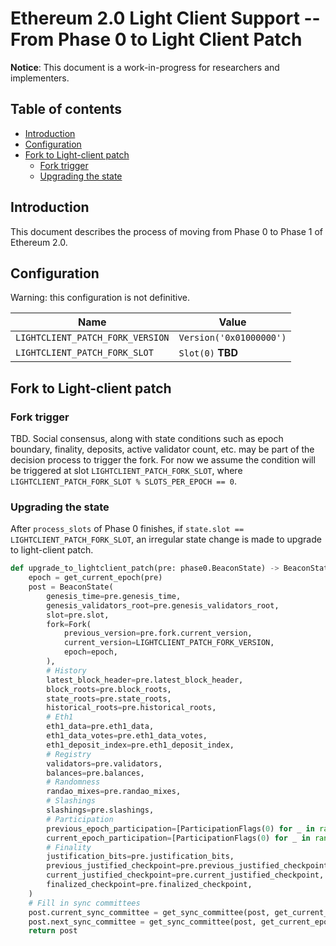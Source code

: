 # Ethereum 2.0 Light Client Support -- From Phase 0 to Light Client Patch

**Notice**: This document is a work-in-progress for researchers and implementers.

## Table of contents

<!-- START doctoc generated TOC please keep comment here to allow auto update -->
<!-- DON'T EDIT THIS SECTION, INSTEAD RE-RUN doctoc TO UPDATE -->

- [Introduction](#introduction)
- [Configuration](#configuration)
- [Fork to Light-client patch](#fork-to-light-client-patch)
  - [Fork trigger](#fork-trigger)
  - [Upgrading the state](#upgrading-the-state)

<!-- END doctoc generated TOC please keep comment here to allow auto update -->

## Introduction

This document describes the process of moving from Phase 0 to Phase 1 of Ethereum 2.0.

## Configuration

Warning: this configuration is not definitive.

| Name | Value |
| - | - |
| `LIGHTCLIENT_PATCH_FORK_VERSION` | `Version('0x01000000')` |
| `LIGHTCLIENT_PATCH_FORK_SLOT` | `Slot(0)` **TBD** |

## Fork to Light-client patch

### Fork trigger

TBD. Social consensus, along with state conditions such as epoch boundary, finality, deposits, active validator count, etc. may be part of the decision process to trigger the fork. For now we assume the condition will be triggered at slot `LIGHTCLIENT_PATCH_FORK_SLOT`, where `LIGHTCLIENT_PATCH_FORK_SLOT % SLOTS_PER_EPOCH == 0`.

### Upgrading the state

After `process_slots` of Phase 0 finishes, if `state.slot == LIGHTCLIENT_PATCH_FORK_SLOT`, an irregular state change is made to upgrade to light-client patch.

```python
def upgrade_to_lightclient_patch(pre: phase0.BeaconState) -> BeaconState:
    epoch = get_current_epoch(pre)
    post = BeaconState(
        genesis_time=pre.genesis_time,
        genesis_validators_root=pre.genesis_validators_root,
        slot=pre.slot,
        fork=Fork(
            previous_version=pre.fork.current_version,
            current_version=LIGHTCLIENT_PATCH_FORK_VERSION,
            epoch=epoch,
        ),
        # History
        latest_block_header=pre.latest_block_header,
        block_roots=pre.block_roots,
        state_roots=pre.state_roots,
        historical_roots=pre.historical_roots,
        # Eth1
        eth1_data=pre.eth1_data,
        eth1_data_votes=pre.eth1_data_votes,
        eth1_deposit_index=pre.eth1_deposit_index,
        # Registry
        validators=pre.validators,
        balances=pre.balances,
        # Randomness
        randao_mixes=pre.randao_mixes,
        # Slashings
        slashings=pre.slashings,
        # Participation
        previous_epoch_participation=[ParticipationFlags(0) for _ in range(len(pre.validators))],
        current_epoch_participation=[ParticipationFlags(0) for _ in range(len(pre.validators))],
        # Finality
        justification_bits=pre.justification_bits,
        previous_justified_checkpoint=pre.previous_justified_checkpoint,
        current_justified_checkpoint=pre.current_justified_checkpoint,
        finalized_checkpoint=pre.finalized_checkpoint,
    )
    # Fill in sync committees
    post.current_sync_committee = get_sync_committee(post, get_current_epoch(post))
    post.next_sync_committee = get_sync_committee(post, get_current_epoch(post) + EPOCHS_PER_SYNC_COMMITTEE_PERIOD)
    return post
```
